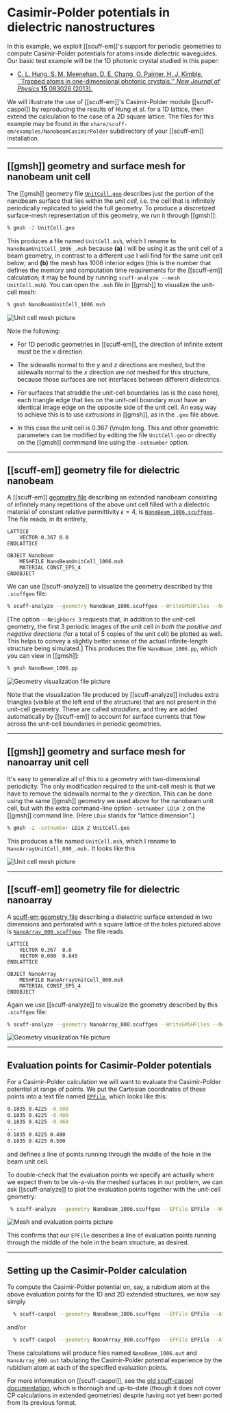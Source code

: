 <h1>Casimir-Polder potentials in dielectric nanostructures</h1>

In this example, we exploit [[scuff-em]]'s support for periodic
geometries to compute Casimir-Polder potentials for atoms inside
dielectric waveguides. Our basic test example will be the 1D 
photonic crystal studied in this paper:

 + [C. L. Hung, S. M. Meenehan, D. E. Chang, O. Painter,
    H. J. Kimble, ``Trapped atoms in one-dimensional
    photonic crystals.'' *New Journal of Physics* **15**
    083026 (2013).](http://stacks.iop.org/1367-2630/15/i=8/a=083026)

We will illustrate the use of [[scuff-em]]'s Casimir-Polder
module [[scuff-caspol]] by reproducing the results of 
Hung et al. for a 1D lattice, then extend the calculation
to the case of a 2D square lattice.
The files for this example may be found in the
`share/scuff-em/examples/NanobeamCasimirPolder` subdirectory
of your [[scuff-em]] installation.

--------------------------------------------------

## [[gmsh]] geometry and surface mesh for nanobeam unit cell

The [[gmsh]] geometry file [`UnitCell.geo`](UnitCell.geo)
describes just the portion of the nanobeam surface that 
lies within the *unit cell,* i.e. the cell that is 
infinitely periodically replicated to yield the full 
geometry. To produce a discretized surface-mesh
representation of this geometry, we run it through
[[gmsh]]:

````bash
% gmsh -2 UnitCell.geo
````

This produces a file named `UnitCell.msh`, which
I rename to `NanoBeamUnitCell_1006_.msh` because
**(a)** I will be using it as the unit cell of a beam
geometry, in contrast to a different use I will find
for the same unit cell below; and **(b)** the mesh has 1006 
interior edges (this is the number that defines the 
memory and computation time requirements for the 
[[scuff-em]] calculation; it may be found by running
`scuff-analyze --mesh UnitCell.msh`).
You can open the `.msh` file in [[gmsh]] to visualize
the unit-cell mesh:

````bash
% gmsh NanoBeamUnitCell_1006.msh
````
![Unit cell mesh picture](NanoBeamUnitCellMesh.png)

Note the following:

 * For 1D periodic geometries in [[scuff-em]], the direction
   of infinite extent must be the *x* direction.

 * The sidewalls normal to the $y$ and $z$ directions are 
   meshed, but the sidewalls normal to the $x$ direction are 
   *not* meshed for this structure, because those surfaces are 
   not interfaces between different dielectrics.

 * For surfaces that straddle the unit-cell boundaries
   (as is the case here), each triangle edge that lies
   on the unit-cell boundary must have an identical
   image edge on the opposite side of the unit cell.
   An easy way to achieve this is to use *extrusions*
   in [[gmsh]], as in the `.geo` file above.

 * In this case the unit cell is 0.367 \(\mu\)m long.
   This and other geometric parameters can be modified 
   by editing the file `UnitCell.geo` or directly
   on the [[gmsh]] commmand line using the `-setnumber` option.

--------------------------------------------------

## [[scuff-em]] geometry file for dielectric nanobeam

A [[scuff-em]] [geometry file][scuffEMGeometries] 
describing an extended nanobeam consisting of infinitely
many repetitions of the above unit cell filled with
a dielectric material of constant relative permittivity
$\epsilon=4$, is 
[`NanoBeam_1006.scuffgeo`](NanoBeam_1006.scuffgeo).
The file reads, in its entirety, 

````
LATTICE
	VECTOR 0.367 0.0
ENDLATTICE

OBJECT Nanobeam
	MESHFILE NanoBeamUnitCell_1006.msh
	MATERIAL CONST_EPS_4
ENDOBJECT
````

We can use [[scuff-analyze]] to visualize the geometry 
described by this `.scuffgeo` file:

````bash
% scuff-analyze --geometry NanoBeam_1006.scuffgeo --WriteGMSHFiles --Neighbors 3
````

[The option `--Neighbors 3` requests that, in addition to the unit-cell
geometry, the first 3 periodic images of the unit cell *in both the 
positive and negative directions* (for a total of 5 copies of the 
unit cell) be plotted as well. This helps to convey a slightly
better sense of the actual infinite-length structure being 
simulated.\] This produces the file `NanoBeam_1006.pp`, which you 
can view in [[gmsh]]:

````bash
% gmsh NanoBeam_1006.pp
````

![Geometry visualization file picture](NanoBeamMesh.png)

Note that the visualization file produced by [[scuff-analyze]] includes
extra triangles (visible at the left end of the structure) that are
not present in the unit-cell geometry. These are called <i>straddlers</i>,
and they are added automatically by [[scuff-em]] to account for 
surface currents that flow across the unit-cell boundaries in 
periodic geometries.

--------------------------------------------------

## [[gmsh]] geometry and surface mesh for nanoarray unit cell

It's easy to generalize all of this to a geometry
with two-dimensional periodicity. The only modification
required to the unit-cell mesh is that we have to 
remove the sidewalls normal to the $y$ direction.
This can be done using the same [[gmsh]] geometry
we used above for the nanobeam unit cell, but with 
the extra command-line option `-setnumber LDim 2`
on the [[gmsh]] command line. (Here `LDim` stands
for "lattice dimension".)

````bash
% gmsh -2 -setnumber LDim 2 UnitCell.geo
````

This produces a file named `UnitCell.msh`, which
I rename to `NanoArrayUnitCell_800_.msh.` It looks like this

![Unit cell mesh picture](NanoArrayUnitCellMesh.png)

--------------------------------------------------

## [[scuff-em]] geometry file for dielectric nanoarray

A [ <span class="SC">scuff-em</span> geometry file][scuffEMGeometries]
describing a dielectric surface extended in two
dimensions and perforated with a square lattice
of the holes pictured above is 
[`NanoArray_800.scuffgeo`](NanoArray_800.scuffgeo).
The file reads

````
LATTICE
	VECTOR 0.367  0.0
	VECTOR 0.000  0.845
ENDLATTICE

OBJECT NanoArray
	MESHFILE NanoArrayUnitCell_800.msh
	MATERIAL CONST_EPS_4
ENDOBJECT
````

Again we use [[scuff-analyze]] to visualize the geometry
described by this `.scuffgeo` file:

````bash
% scuff-analyze --geometry NanoArray_800.scuffgeo --WriteGMSHFiles --Neighbors 3
````

![Geometry visualization file picture](NanoArrayMesh.png)

--------------------------------------------------

## Evaluation points for Casimir-Polder potentials

For a Casimir-Polder calculation we will want to evaluate
the Casimir-Polder potential at range of points. We 
put the Cartesian coordinates of these points into a 
text file named [`EPFile`](EPFile), which looks like 
this:

````bash
0.1835 0.4225 -0.500
0.1835 0.4225 -0.480
0.1835 0.4225 -0.460
...
0.1835 0.4225 0.480
0.1835 0.4225 0.500
````

and defines a line of points running through the middle of the hole
in the beam unit cell.

To double-check that the evaluation points we specify
are actually where we expect them to be vis-a-vis the 
meshed surfaces in our problem, we can ask [[scuff-analyze]]
to plot the evaluation points together with the 
unit-cell geometry:

````bash
 % scuff-analyze --geometry NanoBeam_1006.scuffgeo --EPFile EPFile --WriteGMSHFiles
````

![Mesh and evaluation points picture](MeshAndPoints.png)

This confirms that our `EPFile` describes a line of evaluation
points running through the middle of the hole in the beam 
structure, as desired.

--------------------------------------------------

## Setting up the Casimir-Polder calculation

To compute the Casimir-Polder potential on, say,
a rubidium atom at the above evaluation points
for the 1D and 2D extended structures, we now say simply

````bash
  % scuff-caspol --geometry NanoBeam_1006.scuffgeo --EPFile EPFile --Atom Rubidium
````

and/or

````bash
  % scuff-caspol --geometry NanoArray_800.scuffgeo --EPFile EPFile --Atom Rubidium
````

These calculations will produce files named `NanoBeam_1006.out` and 
`NanoArray_800.out` tabulating the Casimir-Polder potential 
experience by the rubidium atom at each of the specified evaluation
points.

For more information on [[scuff-caspol]], see the 
[old <span class="SC">scuff-caspol</span> documentation][oldDoc],
which is thorough and up-to-date (though it does not 
cover CP calculations in extended geometries) despite 
having not yet been ported from its previous format.

[scuffEMGeometries]: reference/Geometries
[scuffEMTransformations]: reference/Transformations
[RoundedBeamUnitCellGeo]: RoundedBeamUnitCell.geo
[SiliconBeamsScuffgeo]: SiliconBeams_192.scuffgeo
[id2]: /path/to/image "alt text"
[oldDoc]: http://homerreid.com/scuff-em/scuff-caspol
